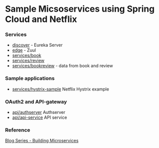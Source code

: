 # Sample Micsoservices using Spring Cloud and Netflix

### Services

- [discover](discovery) - Eureka Server
- [edge](edge) - Zuul
- [services/book](services/book)
- [services/review](services/review)
- [services/bookreview](services/bookreview) - data from book and review

### Sample applications

- [services/hystrix-sample](services/hystrix-sample) Netflix Hystrix example

### OAuth2 and API-gateway

- [api/authserver](api/authserver) Authserver
- [api/api-service](api/api-service) API service

### Reference

[Blog Series - Building Microservices](http://callistaenterprise.se/blogg/teknik/2015/05/20/blog-series-building-microservices/)
